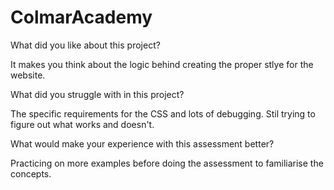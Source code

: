 # ColmarAcademy

What did you like about this project?

It makes you think about the logic behind creating the proper stlye for the website.

What did you struggle with in this project?

The specific requirements for the CSS and lots of debugging. Stil trying to figure out what works and doesn't.

What would make your experience with this assessment better?

Practicing on more examples before doing the assessment to familiarise the concepts.
